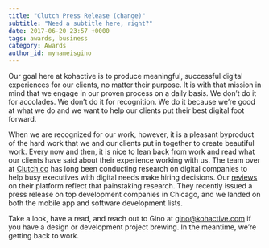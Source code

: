 ```yaml
---
title: "Clutch Press Release (change)"
subtitle: "Need a subtitle here, right?"
date: 2017-06-20 23:57 +0000
tags: awards, business
category: Awards
author_id: mynameisgino
---
```


Our goal here at kohactive is to produce meaningful, successful digital experiences for our clients, no matter their purpose. It is with that mission in mind that we engage in our proven process on a daily basis. We don’t do it for accolades. We don’t do it for recognition. We do it because we’re good at what we do and we want to help our clients put their best digital foot forward.
 
When we are recognized for our work, however, it is a pleasant byproduct of the hard work that we and our clients put in together to create beautiful work. Every now and then, it is nice to lean back from work and read what our clients have said about their experience working with us. The team over at [Clutch.co](https://www.clutch.co) has long been conducting research on digital companies to help busy executives with digital needs make hiring decisions. Our [reviews](https://clutch.co/profile/kohactive#reviews) on their platform reflect that painstaking research. They recently issued a press release on top development companies in Chicago, and we landed on both the mobile app and software development lists. 

Take a look, have a read, and reach out to Gino at <a href="mailto:gino@kohactive.com">gino@kohactive.com</a> if you have a design or development project brewing. In the meantime, we’re getting back to work.
